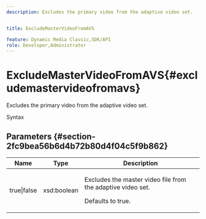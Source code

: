 ```yaml
---
description: Excludes the primary video from the adaptive video set.


title: ExcludeMasterVideoFromAVS

feature: Dynamic Media Classic,SDK/API
role: Developer,Administrator
---
```


# ExcludeMasterVideoFromAVS{#excludemastervideofromavs}

Excludes the primary video from the adaptive video set.

 Syntax 

## Parameters {#section-2fc9bea56b6d4b72b80d4f04c5f9b862}

<table id="table_04100BB8ABD84EF68B0A7CE3AD946414"> 
 <thead> 
  <tr> 
   <th colname="col1" class="entry"> Name </th> 
   <th colname="col2" class="entry"> Type </th> 
   <th colname="col3" class="entry"> Description </th> 
  </tr> 
 </thead>
 <tbody> 
  <tr> 
   <td colname="col1"> <span class="codeph"> true|false</span> </td> 
   <td colname="col2"> <span class="codeph"> xsd:boolean</span> </td> 
   <td colname="col3"> <p>Excludes the master video file from the adaptive video set. </p> <p>Defaults to true. </p> </td> 
  </tr> 
 </tbody> 
</table>

